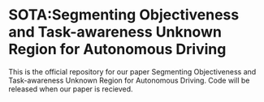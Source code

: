 # SOTA:Segmenting Objectiveness and Task-awareness Unknown Region for Autonomous Driving
This is the official repository for our paper Segmenting Objectiveness and Task-awareness Unknown Region for Autonomous Driving. Code will be released when our paper is recieved.
